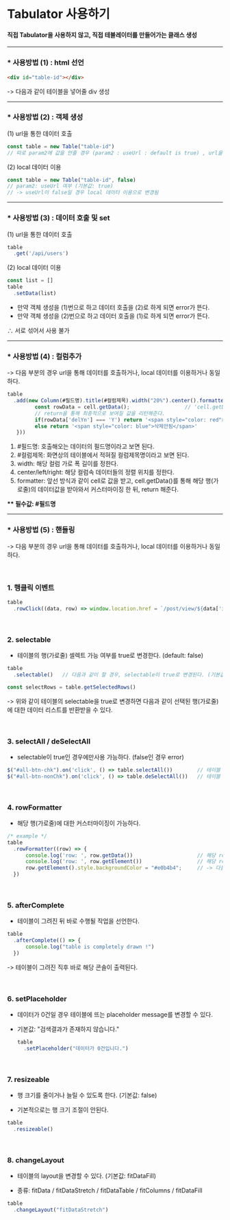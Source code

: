 # Tabulator 사용하기

#### 직접 Tabulator을 사용하지 않고, 직접 테뷸레이터를 만들어가는 클래스 생성

----

### * 사용방법 (1) : html 선언

```html
<div id="table-id"></div>
```
-> 다음과 같이 테이블을 넣어줄 div 생성

---

### * 사용방법 (2) : 객체 생성

(1) url을 통한 데이터 호출

```js
const table = new Table("table-id")
// 따로 param2에 값을 안줄 경우 (param2 : useUrl : default is true) , url을 통한 직접 데이터 호출
```

(2) local 데이터 이용
```js
const table = new Table("table-id", false)
// param2: useUrl 여부 (기본값: true)
// -> useUrl이 false일 경우 local 데이터 이용으로 변경됨
```

---

### * 사용방법 (3) : 데이터 호출 및 set

(1) url을 통한 데이터 호출

```js
table
  .get('/api/users')
```

(2) local 데이터 이용

```js
const list = []
table
  .setData(list)
```

* 만약 객체 생성을 (1)번으로 하고 데이터 호출을 (2)로 하게 되면 error가 뜬다.
*  만약 객체 생성을 (2)번으로 하고 데이터 호출을 (1)로 하게 되면 error가 뜬다.

∴ 서로 섞어서 사용 불가

---

### * 사용방법 (4) : 컬럼추가

-> 다음 부분의 경우 url을 통해 데이터를 호출하거나, local 데이터를 이용하거나 동일하다.

```js
table
  .add(new Column(#필드명).title(#컬럼제목).width("20%").center().formatter(function(cell) {
         const rowData = cell.getData();                  // 'cell.getData()'를 통해 해당 row 데이터를 가져온다.
         // return을 통해 최종적으로 보여질 값을 리턴해준다.
         if(rowData['delYn'] === 'Y') return '<span style="color: red">삭제됨</span>'
         else return '<span style="color: blue">삭제안됨</span>' 
   }))
```

1.  #필드명: 호출해오는 데이터의 필드명이라고 보면 된다.
2.  #컬럼제목: 화면상의 테이블에서 적혀질 컬럼제목명이라고 보면 된다.
3.  width: 해당 컬럼 가로 폭 길이를 정한다.
4.  center/left/right: 해당 컬럼속 데이터들의 정렬 위치를 정한다.
5.  formatter: 앞선 방식과 같이 cell로 값을 받고, cell.getData()를 통해 해당 행(가로줄)의 데이터값을 받아와서 커스터마이징 한 뒤, return 해준다.
 
__** 필수값: #필드명__

---

### * 사용방법 (5) : 핸들링

-> 다음 부분의 경우 url을 통해 데이터를 호출하거나, local 데이터를 이용하거나 동일하다.

<br/>

### 1. 행클릭 이벤트
```js
table
  .rowClick((data, row) => window.location.href = `/post/view/${data['id']}`)  // 해당 행(가로줄)클릭에 대한 클릭 이벤트를 설정할 수 있다.
```

<br/>

### 2. selectable

* 테이블의 행(가로줄) 셀렉트 가능 여부를 true로 변경한다. (default: false)

```js
table
  .selectable()   // 다음과 같이 할 경우, selectable이 true로 변경된다. (기본값: false)
```
```js
const selectRows = table.getSelectedRows()
```
  -> 위와 같이 테이블의 selectable을 true로 변경하면 다음과 같이 선택된 행(가로줄)에 대한 데이터 리스트를 반환받을 수 있다.

<br/>

### 3. selectAll / deSelectAll

* selectable이 true인 경우에만사용 가능하다. (false인 경우 error)

```js
$("#all-btn-chk").on('click', () => table.selectAll())        // 테이블 행 전체 선택
$("#all-btn-nonChk").on('click', () => table.deSelectAll())   // 테이블 행 전체 선택 해제
```

<br/>

### 4. rowFormatter

* 해당 행(가로줄)에 대한 커스터마이징이 가능하다.

```js
/* example */
table
  .rowFormatter((row) => {
      console.log('row: ', row.getData())                     // 해당 row 데이터 가져오기
      console.log('row: ', row.getElement())                  // 해당 row element 가져오기
      row.getElement().style.backgroundColor = "#e0b4b4";     // -> 다음과 같이 커스터마이징 가능 => 다음과 같이 하게 될 경우 행의 배경색이 '#e0b4b4' 색으로 변경된다.
  })
```

<br/>

### 5. afterComplete

* 테이블이 그려진 뒤 바로 수행될 작업을 선언한다.

```js
table
  .afterComplete(() => {
      console.log("table is completely drawn !")
  })
```
-> 테이블이 그려진 직후 바로 해당 콘솔이 출력된다.

<br/>

### 6. setPlaceholder

* 데이터가 0건일 경우 테이블에 뜨는 placeholder message를 변경할 수 있다.

* 기본값: "검색결과가 존재하지 않습니다."

  ```js
  table
    .setPlaceholder("데이터가 0건입니다.")
  ```

<br/>

### 7. resizeable

* 행 크기를 줄이거나 늘릴 수 있도록 한다. (기본값: false)

* 기본적으로는 행 크기 조절이 안된다.

```js
table
  .resizeable()
```

<br/>

### 8. changeLayout

* 테이블의 layout을 변경할 수 있다. (기본값: fitDataFill)

* 종류: fitData / fitDataStretch / fitDataTable / fitColumns / fitDataFill

```js
table
  .changeLayout("fitDataStretch")
```
